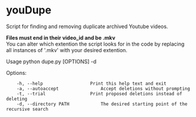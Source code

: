 # youDupe

Script for finding and removing duplicate archived Youtube videos.  

**Files must end in their video_id and be .mkv**  
You can alter which extention the script looks for in the code by replacing all instances of '.mkv' with your desired extention.


Usage python dupe.py [OPTIONS] -d <DIRECTORY>

Options:

        -h, --help					Print this help text and exit  
        -a, --autoaccept				Accept deletions without prompting  
        -t, --trial					Print proposed deletions instead of deleting  
        -d, --directory PATH			The desired starting point of the recursive search  